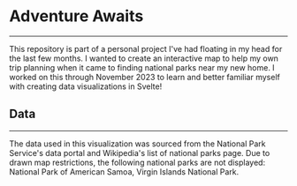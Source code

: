 # Adventure Awaits
---
This repository is part of a personal project I've had floating in my head for the last few months. I wanted to create an interactive map to help my own trip planning when it came to finding national parks near my new home. I worked on this through November 2023 to learn and better familiar myself with creating data visualizations in Svelte!

## Data
---
The data used in this visualization was sourced from the National Park Service's data portal and Wikipedia's list of national parks page. Due to drawn map restrictions, the following national parks are not displayed: National Park of American Samoa, Virgin Islands National Park.
